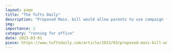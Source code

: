 ```yaml
---
layout: page
title: "The Tufts Daily"
description: "Proposed Mass. bill would allow parents to use campaign funds for childcare"
img: 
importance: 1
category: "running for office"
date: 2023-03-01
piece: https://www.tuftsdaily.com/article/2023/03/proposed-mass-bill-would-allow-parents-to-use-campaign-funds-for-childcare
---
```


